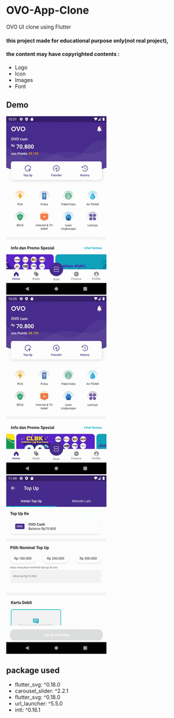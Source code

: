 # OVO-App-Clone
OVO UI clone using Flutter

#### this project made for educational purpose only(not real project), 
#### the content may have copyrighted contents :
- Logo
- Icon
- Images
- Font

## Demo
![Alt Text](https://github.com/AloisiusBagas/OVO-UI-Clone/blob/master/Demo/Home.gif) 
![Alt Text](https://github.com/AloisiusBagas/OVO-UI-Clone/blob/master/Demo/InstantTopUp.gif) 
![Alt Text](https://github.com/AloisiusBagas/OVO-UI-Clone/blob/master/Demo/MetodeLain.gif) 

## package used
- flutter_svg: ^0.18.0
- carousel_slider: ^2.2.1
- flutter_svg: ^0.18.0
- url_launcher: ^5.5.0
- intl: ^0.16.1

